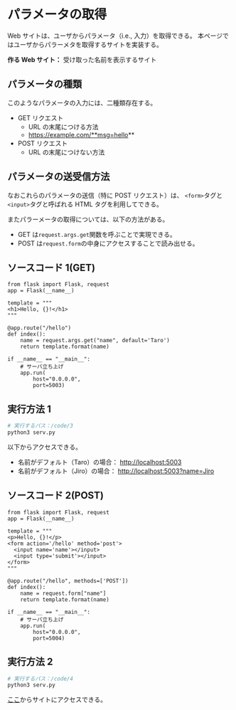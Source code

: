 # パラメータの取得

Web サイトは、ユーザからパラメータ（i.e., 入力）を取得できる。
本ページではユーザからパラーメタを取得するサイトを実装する。

**作る Web サイト：** 受け取った名前を表示するサイト

## パラメータの種類

このようなパラメータの入力には、二種類存在する。

- GET リクエスト
  - URL の末尾につける方法
  - https://example.com/**msg=hello**
- POST リクエスト
  - URL の末尾につけない方法

## パラメータの送受信方法

なおこれらのパラメータの送信（特に POST リクエスト）は、
`<form>`タグと`<input>`タグと呼ばれる HTML タグを利用してできる。

またパラーメータの取得については、以下の方法がある。

- GET は`request.args.get`関数を呼ぶことで実現できる。
- POST は`request.form`の中身にアクセスすることで読み出せる。

## ソースコード 1(GET)

```python3
from flask import Flask, request
app = Flask(__name__)

template = """
<h1>Hello, {}!</h1>
"""

@app.route("/hello")
def index():
    name = request.args.get("name", default='Taro')
    return template.format(name)

if __name__ == "__main__":
    # サーバ立ち上げ
    app.run(
        host="0.0.0.0",
        port=5003)
```

## 実行方法 1

```sh
# 実行するパス：/code/3
python3 serv.py
```

以下からアクセスできる。

- 名前がデフォルト（Taro）の場合： [http://localhost:5003](http://localhost:5003)
- 名前がデフォルト（Jiro）の場合：  [http://localhost:5003\?name=Jiro](http://localhost:5003?name=jiro)

## ソースコード 2(POST)

```python3
from flask import Flask, request
app = Flask(__name__)

template = """
<p>Hello, {}!</p>
<form action='/hello' method='post'>
  <input name='name'></input>
  <input type='submit'></input>
</form>
"""

@app.route("/hello", methods=['POST'])
def index():
    name = request.form["name"]
    return template.format(name)

if __name__ == "__main__":
    # サーバ立ち上げ
    app.run(
        host="0.0.0.0",
        port=5004)
```

## 実行方法 2

```sh
# 実行するパス：/code/4
python3 serv.py
```

[ここ](http://localhost:5004)からサイトにアクセスできる。

